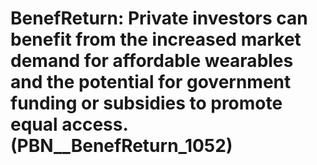 # BenefReturn: __Private investors can benefit from the increased market demand for affordable wearables and the potential for government funding or subsidies to promote equal access.__ (PBN__BenefReturn_1052)

